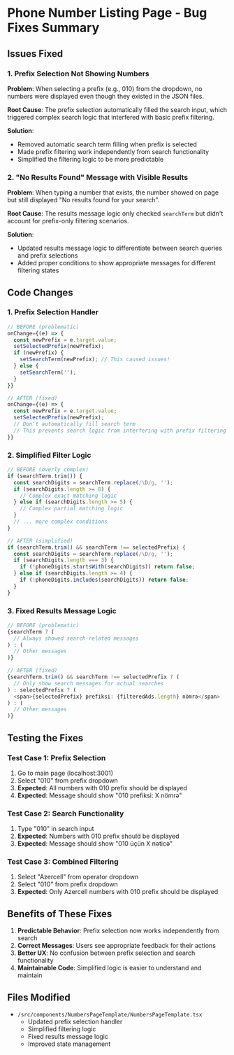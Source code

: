# Phone Number Listing Page - Bug Fixes Summary

## Issues Fixed

### 1. Prefix Selection Not Showing Numbers
**Problem**: When selecting a prefix (e.g., 010) from the dropdown, no numbers were displayed even though they existed in the JSON files.

**Root Cause**: The prefix selection automatically filled the search input, which triggered complex search logic that interfered with basic prefix filtering.

**Solution**: 
- Removed automatic search term filling when prefix is selected
- Made prefix filtering work independently from search functionality
- Simplified the filtering logic to be more predictable

### 2. "No Results Found" Message with Visible Results
**Problem**: When typing a number that exists, the number showed on page but still displayed "No results found for your search".

**Root Cause**: The results message logic only checked `searchTerm` but didn't account for prefix-only filtering scenarios.

**Solution**:
- Updated results message logic to differentiate between search queries and prefix selections
- Added proper conditions to show appropriate messages for different filtering states

## Code Changes

### 1. Prefix Selection Handler
```typescript
// BEFORE (problematic)
onChange={(e) => {
  const newPrefix = e.target.value;
  setSelectedPrefix(newPrefix);
  if (newPrefix) {
    setSearchTerm(newPrefix); // This caused issues!
  } else {
    setSearchTerm('');
  }
}}

// AFTER (fixed)
onChange={(e) => {
  const newPrefix = e.target.value;
  setSelectedPrefix(newPrefix);
  // Don't automatically fill search term
  // This prevents search logic from interfering with prefix filtering
}}
```

### 2. Simplified Filter Logic
```typescript
// BEFORE (overly complex)
if (searchTerm.trim()) {
  const searchDigits = searchTerm.replace(/\D/g, '');
  if (searchDigits.length >= 8) {
    // Complex exact matching logic
  } else if (searchDigits.length >= 5) {
    // Complex partial matching logic
  }
  // ... more complex conditions
}

// AFTER (simplified)
if (searchTerm.trim() && searchTerm !== selectedPrefix) {
  const searchDigits = searchTerm.replace(/\D/g, '');
  if (searchDigits.length === 3) {
    if (!phoneDigits.startsWith(searchDigits)) return false;
  } else if (searchDigits.length >= 4) {
    if (!phoneDigits.includes(searchDigits)) return false;
  }
}
```

### 3. Fixed Results Message Logic
```typescript
// BEFORE (problematic)
{searchTerm ? (
  // Always showed search-related messages
) : (
  // Other messages
)}

// AFTER (fixed)
{searchTerm.trim() && searchTerm !== selectedPrefix ? (
  // Only show search messages for actual searches
) : selectedPrefix ? (
  <span>{selectedPrefix} prefiksi: {filteredAds.length} nömrə</span>
) : (
  // Other messages
)}
```

## Testing the Fixes

### Test Case 1: Prefix Selection
1. Go to main page (localhost:3001)
2. Select "010" from prefix dropdown
3. **Expected**: All numbers with 010 prefix should be displayed
4. **Expected**: Message should show "010 prefiksi: X nömrə"

### Test Case 2: Search Functionality
1. Type "010" in search input
2. **Expected**: Numbers with 010 prefix should be displayed
3. **Expected**: Message should show "010 üçün X nəticə"

### Test Case 3: Combined Filtering
1. Select "Azercell" from operator dropdown
2. Select "010" from prefix dropdown
3. **Expected**: Only Azercell numbers with 010 prefix should be displayed

## Benefits of These Fixes

1. **Predictable Behavior**: Prefix selection now works independently from search
2. **Correct Messages**: Users see appropriate feedback for their actions
3. **Better UX**: No confusion between prefix selection and search functionality
4. **Maintainable Code**: Simplified logic is easier to understand and maintain

## Files Modified

- `/src/components/NumbersPageTemplate/NumbersPageTemplate.tsx`
  - Updated prefix selection handler
  - Simplified filtering logic
  - Fixed results message logic
  - Improved state management
